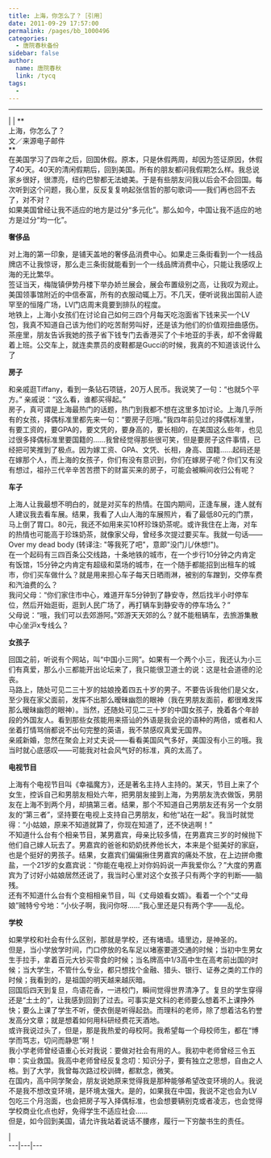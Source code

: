 ```yaml
---
title: 上海，你怎么了？［引用］
date: 2011-09-29 17:57:00
permalink: /pages/bb_1000496
categories: 
  - 唐院春秋备份
sidebar: false
author: 
  name: 唐院春秋
  link: /tycq
tags: 
  - 
---
```


* * *

  
|  |  **  
上海，你怎么了？  
文／来源电子邮件  
**  
在美国学习了四年之后，回国休假。原本，只是休假两周，却因为签证原因，休假了40天。40天的清闲假期后，回到美国。所有的朋友都问我假期怎么样。我总说家乡很好，很漂亮，纽约巴黎都无法媲美。于是有些朋友问我以后会不会回国。每次听到这个问题，我心里，反反复复响起张信哲的那句歌词——我们再也回不去了，对不对？  
如果美国曾经让我不适应的地方是过分“多元化”。那么如今，中国让我不适应的地方是过分“均一化”。  
  
**奢侈品**  
  
对上海的第一印象，是铺天盖地的奢侈品消费中心。如果走三条街看到一个一线品牌店不让我惊讶，那么走三条街就能看到一个一线品牌消费中心，只能让我感叹上海的无比繁华。  
签证当天，梅陇镇伊势丹楼下举办娇兰展会，展会布置级别之高，让我叹为观止。美国领事馆附近的中信泰富，所有的衣服动辄上万。不几天，便听说我出国前人迹罕至的恒隆广场，LV门店周末竟要到排队的程度。  
地铁上，上海小女孩们在讨论自己如何三四个月每天吃泡面省下钱来买一个LV包，我真不知道自己该为他们的吃苦耐劳叫好，还是该为他们的价值观扭曲感伤。茶座里，朋友告诉我她的孩子省下钱专门去香港买了个卡地亚的手表，却不舍得戴着上班。公交车上，就连卖票员的皮鞋都是Gucci的时候，我真的不知道该说什么了  
  
**房子**  
  
和亲戚逛Tiffany，看到一条钻石项链，20万人民币。我说笑了一句：“也就5个平方。” 亲戚说：“这么看，谁都买得起。”  
房子，真可谓是上海最热门的话题，热门到我都不想在这里多加讨论。上海几乎所有的女孩，择偶标准里都先来一句：“要房子厄哦。”我四年前见过的择偶标准里，有要工资的，要GPA的，要文凭的，要身高的，要长相的，在美国这么些年，也见过很多择偶标准里要国籍的……我曾经觉得那些很可笑，但是要房子这件事情，已经把可笑推到了极点。因为嫁工资、GPA、文凭、长相，身高、国籍……起码还是在嫁那个人，而上海的女孩子，你们有没有意识到，你们在嫁房子呢？你们又有没有想过，祖孙三代辛辛苦苦攒下的财富买来的房子，可能会被瞬间收归公有呢？  
  
**车子**  
  
上海人让我最想不明白的，就是对买车的热情。在国内期间，正逢车展，逢人就有人建议我去看车展。结果，我看了人山人海的车展照片，看了最低80元的门票，马上倒了胃口。80元，我还不如用来买10杯珍珠奶茶呢。或许我住在上海，对车的热情也可能高于珍珠奶茶，就像家父母，曾经多次提过要买车。我就一句话——Over
my dead body (转译注: "等我死了吧"，意即"没门儿/休想!")。  
在一个起码有三四百条公交线路，十条地铁的城市，在一个步行10分钟之内肯定有饭馆，15分钟之内肯定有超级和菜场的城市，在一个随手都能招到出租车的城市，你们买车做什么？就是用来担心车子每天日晒雨淋，被别的车蹭到，交停车费和汽油费的么？  
我问父母：“你们家住市中心，难道开车5分钟到了静安寺，然后找半小时停车位，然后开始逛街，逛到人民广场了，再打辆车到静安寺的停车场么？”  
父母说：“哦，我们可以去郊游阿。”郊游天天郊的么？就不能租辆车，去旅游集散中心坐沪x专线么？  
  
**女孩子**  
  
回国之前，听说有个网站，叫“中国小三网”。如果有一个两个小三，我还认为小三们有真爱，那么小三都能开出论坛来了，我只能很卫道士的说：这是社会道德的沦丧。  
马路上，随处可见二三十岁的姑娘挽着四五十岁的男子。不要告诉我他们是父女，至少我在家父面前，发挥不出那么暧昧幽怨的眼神（我在男朋友面前，都很难发挥那么暧昧幽怨的眼神）。当然，还随处可见二三十岁的中国女孩子，挽着各个年龄段的外国友人。看到那些女孩能用来搭讪的外语是我会说的语种的两倍，或者和人坐着打情骂俏都说不出句完整的英语，我不禁感叹真爱无国界。  
亲戚新婚，忽然在聚会上对丈夫说——看看美国风气多好，美国没有小三的哦。我当时就心底感叹——可能我对社会风气好的标准，真的太高了。  
  
**电视节目**  
  
上海有个电视节目叫《幸福魔方》，还是著名主持人主持的。某天，节目上来了个女生，控诉自己和男朋友相处六年，把男朋友接到上海，为男朋友洗衣做饭，男朋友在上海不到两个月，却搞第三者。结果，那个不知道自己男朋友还有另一个女朋友的“第三者”，坚持要在电视上支持自己男朋友，和他“站在一起”。我当时就觉得：“小姑娘，原来不知道就算了，你现在知道了，还不快逃啊！”  
不知道什么台有个相亲节目，某男嘉宾，母亲比较多情，在男嘉宾三岁的时候抛下他们自己嫁人玩去了。男嘉宾的爸爸和奶奶抚养他长大，本来是个挺美好的家庭，也是个挺好的男孩子。结果，女嘉宾们偏偏揪住男嘉宾的痛处不放，在上边拼命撒盐，一个21岁的女嘉宾说：“你能在电视上对你妈妈说一声我爱你么？”大度的男嘉宾为了讨好小姑娘居然还说了，我当时心里对这个女孩子只有两个字的判断——脑残。  
还有不知道什么台有个变相相亲节目，叫《丈母娘看女婿》。看着一个个“丈母娘”贼特兮兮地：“小伙子啊，我问你呀……”我心里还是只有两个字——乱伦。  
  
**学校**  
  
如果学校和社会有什么区别，那就是学校，还有堵墙。墙里边，是神圣的。  
但是，当小学放学时间，门口停放的名车足以堵塞要道交通的时候；当初中生男女生手拉手，拿着百元大钞买零食的时候；当名牌高中1/3高中生在高考前出国的时候；当大学生，不管什么专业，都只想找个金融、猎头、银行、证券之类的工作的时候；我看到的，是祖国的明天越来越灰暗。  
回国后四天到复旦，鸟语花香，一进校门，瞬间觉得世界清净了。复旦的学生穿得还是“土土的”，让我感到回到了过去。可事实是文科的老师要么想着不上课挣外快；要么上课了学生不听，便衣倒是听得起劲。而理科的老师，除了想着沽名钓誉发高分文章；就是想着如何用科研经费花天酒地。  
或许我说过头了，但是，那是我热爱的母校阿。我希望每一个母校师生，都在“博学而笃志，切问而静思”啊！  
我小学老师曾经语重心长对我说：要做对社会有用的人。我初中老师曾经三令五申：实业救国。我高中老师曾经反复念叨：知识分子，要有独立之思想，自由之人格。到了大学，我曾每次路过校训碑，都默念，微笑。  
在国内，高中同学聚会，朋友说她原来觉得我是那种能够希望改变环境的人。我说不是我不想改变环境，是环境太强大。是的，如果我在中国，我说不定也会为LV包吃三个月泡面，也会把房子写入择偶标准，也会想要辆别克或者凌志，也会觉得学校商业化点也好，免得学生不适应社会……  
但是，如今回到美国，请允许我站着说话不腰疼，履行一下穷酸书生的责任。  
  
|  
---|---|---